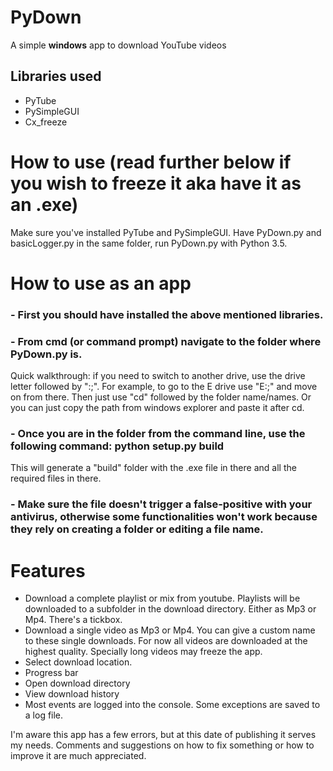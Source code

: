# PyDown
A simple **windows** app to download YouTube videos

## Libraries used
- PyTube
- PySimpleGUI
- Cx_freeze

# How to use (read further below if you wish to freeze it aka have it as an .exe)
Make sure you've installed PyTube and PySimpleGUI. Have PyDown.py and basicLogger.py in the same folder, run PyDown.py with Python 3.5.

# How to use as an app
### - First you should have installed the above mentioned libraries.
### - From cmd (or command prompt) navigate to the folder where PyDown.py is.
Quick walkthrough: if you need to switch to another drive, use the drive letter followed by ":;". For example, to go to the E drive use "E:;" and move on from there.
Then just use "cd" followed by the folder name/names. Or you can just copy the path from windows explorer and paste it after cd.
### - Once you are in the folder from the command line, use the following command: python setup.py build
This will generate a "build" folder with the .exe file in there and all the required files in there.
### - Make sure the file doesn't trigger a false-positive with your antivirus, otherwise some functionalities won't work because they rely on creating a folder or editing a file name.

# Features
- Download a complete playlist or mix from youtube. Playlists will be downloaded to a subfolder in the download directory. Either as Mp3 or Mp4. There's a tickbox.
- Download a single video as Mp3 or Mp4. You can give a custom name to these single downloads. For now all videos are downloaded at the highest quality. Specially long videos may freeze the app.
- Select download location.
- Progress bar
- Open download directory
- View download history
- Most events are logged into the console. Some exceptions are saved to a log file.

I'm aware this app has a few errors, but at this date of publishing it serves my needs. Comments and suggestions on how to fix something or how to improve it are much appreciated.
